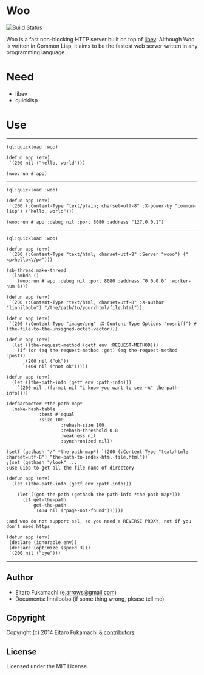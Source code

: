 # Woo

[![Build Status](https://travis-ci.org/fukamachi/woo.svg?branch=master)](https://travis-ci.org/fukamachi/woo)

Woo is a fast non-blocking HTTP server built on top of [libev](http://software.schmorp.de/pkg/libev.html). Although Woo is written in Common Lisp, it aims to be the fastest web server written in any programming language.

# Need
* libev
* quicklisp

# Use

---

```common-lisp
(ql:quickload :woo)

(defun app (env)
 `(200 nil ("hello, world")))
 
(woo:run #'app)

```

---

```common-lisp
(ql:quickload :woo)

(defun app (env)
 `(200 (:Content-Type "text/plain; charset=utf-8" :X-power-by "common-lisp") ("hello, world")))
 
(woo:run #'app :debug nil :port 8080 :address "127.0.0.1") 

```

---

```common-lisp
(ql:quickload :woo)

(defun app (env)
 `(200 (:Content-Type "text/html; charset=utf-8" :Server "wooo") ("<p>hello<\/p>")))
 
(sb-thread:make-thread 
  (lambda () 
    (woo:run #'app :debug nil :port 8080 :address "0.0.0.0" :worker-num 6)))
    
(defun app (env)
 `(200 (:Content-Type "text/html; charset=utf-8" :X-author "linnilbobo") "/the/path/to/your/html/file.html"))
 
(defun app (env)
 `(200 (:Content-Type "image/png" :X-Content-Type-Options "nosniff") #(the-file-to-the-unsigned-octet-vector)))
 
(defun app (env)
  (let ((the-request-method (getf env :REQUEST-METHOD)))
    (if (or (eq the-request-method :get) (eq the-request-method :post))
      `(200 nil ("ok"))
      `(404 nil ("not ok")))))
  
(defun app (env)
  (let ((the-path-info (getf env :path-info)))
    `(200 nil ,(format nil "i know you want to see ~A" the-path-info))))
    
(defparameter *the-path-map* 
  (make-hash-table 
		    :test #'equal
		    :size 100
                    :rehash-size 100
                    :rehash-threshold 0.8
                    :weakness nil
                    :synchronized nil))
                    
(setf (gethash "/" *the-path-map*) `(200 (:Content-Type "text/html; charset=utf-8") "the-path-to-index-html-file.html"))
;(set (gethash "/look" ...
;use uiop to get all the file name of directory

(defun app (env)
  (let ((the-path-info (getf env :path-info)))
  
    (let ((get-the-path (gethash the-path-info *the-path-map*)))
      (if get-the-path
          get-the-path
          `(404 nil ("page-not-found"))))))

;and woo do not support ssl, so you need a REVERSE PROXY, not if you don’t need https

(defun app (env)
 (declare (ignorable env))
 (declare (optimize (speed 3)))
 `(200 nil ("bye")))

```

---

## Author

* Eitaro Fukamachi (e.arrows@gmail.com)
* Documents: linnilbobo (if some thing wrong, please tell me)

## Copyright

Copyright (c) 2014 Eitaro Fukamachi & [contributors](https://github.com/fukamachi/woo/graphs/contributors)

## License

Licensed under the MIT License.
